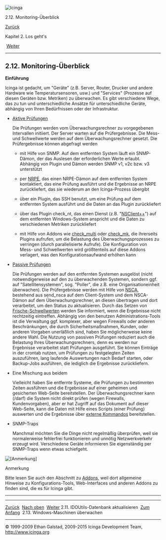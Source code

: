 ![Icinga](../images/logofullsize.png "Icinga")

2.12. Monitoring-Überblick

[Zurück](upgrading_idoutils.md) 

Kapitel 2. Los geht's

 [Weiter](monitoring-windows.md)

* * * * *

2.12. Monitoring-Überblick
--------------------------

**Einführung**

Icinga ist gedacht, um "Geräte" (z.B. Server, Router, Drucker und andere
Hardware wie Temperatursensoren, usw.) und "Services" (Prozesse auf
diesen Geräten bzw. Metriken) zu überwachen. Es gibt verschiedene Wege,
das zu tun und unterschiedliche Ansätze für unterschiedliche Geräte,
abhängig von Ihren Bedürfnissen oder der Infrastruktur.

-   [Aktive
    Prüfungen](activechecks.md "5.6. Aktive Prüfungen (Active Checks)")

    Die Prüfungen werden vom Überwachungsrechner zu vorgegebenen
    Intervallen initiiert. Der Server warten auf die Prüfergebnisse. Die
    Mess- und Schwellwerte werden auf dem Überwachungsrechner gesetzt.
    Die Prüfergebnisse können abgefragt werden

    -   mit Hilfe von SNMP. Auf dem entfernten System läuft ein
        SNMP-Dämon, der das Auslesen der erforderlichen Werte erlaubt.
        Abhängig von Plugin und Dämon werden SNMP v1, v2c bzw. v3
        unterstützt

    -   per [NRPE](nrpe.md "10.2. NRPE"), das einen NRPE-Dämon auf dem
        entfernten System kontaktiert, das eine Prüfung ausführt und die
        Ergebnisse an NRPE zurückliefert, das sie wiederum an den
        Icinga-Prozess übergibt

    -   über ein Plugin, das SSH benutzt, um eine Prüfung auf dem
        entfernten System ausführt und die Daten an das Plugin
        zurückliefert

    -   über das Plugin check\_nt, das einen Dienst (z.B.
        "[NSClient++](http://nsclient.org)") auf dem entfernten
        Windows-System anspricht und die Daten zu verschiedenen Metriken
        zurückliefert

    -   mit Hilfe von Addons wie [check\_multi](http://my-plugin.de)
        oder
        [check\_mk](http://mathias-kettner.de/check_mk_overview.md),
        die ihrerseits Plugins aufrufen, um die Belastung des
        Überwachungsprozesses zu verringen (durch parallelisierte
        Aufrufe). Die Konfiguration von Mess- und Schwellwerten wird
        größtenteils auf diese Addons verlagert, was den
        Konfigurationsaufwand erhöhen kann

-   [Passive
    Prüfungen](passivechecks.md "5.7. Passive Prüfungen (Passive Checks)")

    Die Prüfungen werden auf den entfernten Systemen ausgelöst (nicht
    notwendigerweise auf den zu überwachenden Systemen, sondern ggf. auf
    "Satellitensystemen", sog. "Poller", die z.B. eine
    Origanisationeinheit überwachen). Die Prüfergebnisse werden mit
    Hilfe von [NSCA](nsca.md "10.3. NSCA"), bestehend aus send\_nsca
    auf dem Client-System und dem NSCA-Dämon auf dem
    Überwachungsrechner, an diesen übertragen und dort verarbeitet, um
    den Status zu aktualisieren. Durch das Setzen von
    [Frische-Schwellwerten](freshness.md "7.5. Service- und Host-Frische-Prüfungen")
    werden Sie informiert, wenn die Ergebnisse nicht rechtzeitig
    eintreffen. Abhängig von den benutzen Administrations-Tools ist die
    Verwaltung ggf. komplexer, aber wegen Firewalls oder anderen
    Beschränkungen, die durch Sicherheitsmaßnahmen, Kunden, oder anderen
    Vorgaben unerläßlich sind, haben Sie möglicherweise keine andere
    Wahl. Die Nutzung von passiven Prüfungen reduziert auch die
    Belastung Ihres Überwachungsrechners, denn es werden nur Ergebnisse
    verarbeitet statt Prüfungen ausgeführt. Sie können Einträge in der
    crontab nutzen, um Prüfungen zu festgelegten Zeiten auszuführen,
    lang laufende Auswertungen nach Bedarf starten, oder Backup-Jobs
    ausführen, die lediglich die Ergebnisse zurückliefern.

-   Eine Mischung aus beidem

    Vielleicht haben Sie entfernte Systeme, die Prüfungen zu bestimmten
    Zeiten ausführen und die Ergebnisse auf einer geheimen und
    gesicherten Web-Seite bereitstellen. Der Überwachungsrechner kann
    (/darf) die System nicht direkt prüfen (wegen Firewalls,
    Kundenvorgaben), aber er hat Zugriff auf das Dokument auf dieser
    Web-Seite, kann die Daten mit Hilfe eines Scripts (einer Prüfung)
    auswerten und die Ergebnisse über [externe
    Kommandos](extcommands.md "7.1. Externe Befehle") bereitstellen.

-   SNMP-Traps

    Manchmal möchten Sie die Dinge nicht regelmäßig überprüfen, weil sie
    normalerweise fehlerfrei funktionieren und unnötig Netzwerkverkehr
    erzeugt wird. Verschiedene Geräte informieren Sie eigenständig per
    SNMP-Traps wenn etwas schiefgeht.

![[Anmerkung]](../images/note.png)

Anmerkung

Bitte lesen Sie auch den Abschnitt zu
[Addons](addons.md "10.1. Icinga Addons"), weil dort allgemeine
Hinweise zu Konfigurations-Tools, Web-Interfaces und anderen Addons zu
finden sind, die es für Icinga gibt.

* * * * *

  ----------------------------------------- -------------------------- -------------------------------------
  [Zurück](upgrading_idoutils.md)         [Nach oben](ch02.md)      [Weiter](monitoring-windows.md)
  2.11. IDOUtils-Datenbank aktualisieren    [Zum Anfang](index.md)    2.13. Windows-Maschinen überwachen
  ----------------------------------------- -------------------------- -------------------------------------

© 1999-2009 Ethan Galstad, 2009-2015 Icinga Development Team,
http://www.icinga.org
